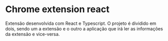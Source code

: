 # Chrome extension react

Extensão desenvolvida com React e Typescript. O projeto é dividido em dois, sendo um a extensão e o outro a aplicação que irá ler as informações da extensão e vice-versa.